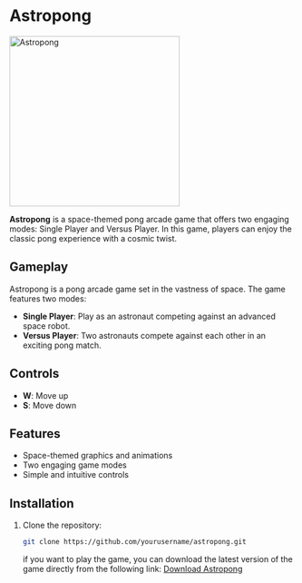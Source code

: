 # Astropong
<img src="https://github.com/ydunsscotus/Astropong/assets/113657705/57d76c7c-a5ef-4ae5-990c-f5a8b8eaf1f5" alt="Astropong" width="300"/>


**Astropong** is a space-themed pong arcade game that offers two engaging modes: Single Player and Versus Player. In this game, players can enjoy the classic pong experience with a cosmic twist.

## Gameplay

Astropong is a pong arcade game set in the vastness of space. The game features two modes:

- **Single Player**: Play as an astronaut competing against an advanced space robot.
- **Versus Player**: Two astronauts compete against each other in an exciting pong match.

## Controls

- **W**: Move up
- **S**: Move down

## Features

- Space-themed graphics and animations
- Two engaging game modes
- Simple and intuitive controls

## Installation

1. Clone the repository:
    ```sh
    git clone https://github.com/yourusername/astropong.git
    ```
    if you want to play the game, you can download the latest version of the game directly from the following link:
   [Download Astropong](https://1drv.ms/u/s!AoQfHXVNUJTksMhosvo2ufvaG3uV_g?e=mTNqy7)
